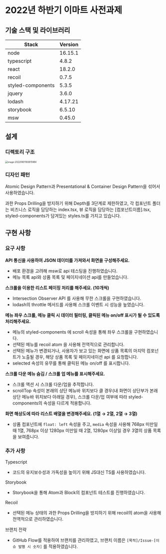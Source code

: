 # 2022년 하반기 이마트 사전과제

## 기술 스택 및 라이브러리



| Stack             | Version |
| ----------------- | ------- |
| node              | 16.15.1 |
| typescript        | 4.8.2   |
| react             | 18.2.0  |
| recoil            | 0.7.5   |
| styled-components | 5.3.5   |
| jquery            | 3.6.0   |
| lodash            | 4.17.21 |
| storybook         | 6.5.10  |
| msw               | 0.45.0  |

## 설계

### 디렉토리 구조

<img src="/Users/singco/Library/Application Support/typora-user-images/image-20220901183815984.png" alt="image-20220901183815984" style="zoom:50%;" />

### 디자인 패턴

Atomic Design Pattern과 Presentational & Container Design Pattern을 섞어서 사용하였습니다.

과한 Props Drilling을 방지하기 위해 Depth를 3단계로 제한하였고, 각 컴포넌트 폴더는 비즈니스 로직을 담당하는 index.tsx, 뷰 로직을 담당하는 [컴포넌트이름].tsx, styled-components가 담겨있는 styles.ts를 가지고 있습니다.

## 구현 사항

### 요구 사항

**API 통신을 사용하여 JSON 데이터를 가져와서 화면을 구성해주세요.**

- 배포 환경을 고려해 msw로 api 테스팅을 진행하였습니다.
- 메뉴 목록 api와 상품 목록 및 페이지네이션 api를 만들었습니다.

**스크롤을 이용한 리스트 페이징 처리를 해주세요. (10개씩)**

- Intersection Observer API 를 사용해 무한 스크롤을 구현하였습니다.
- lodash의 throttle 메서드를 사용해 스크롤 이벤트 시 성능을 높였습니다.

**메뉴 좌우 스크롤, 메뉴 클릭 시 데이터 필터링, 클릭된 메뉴 on/off 표시가 될 수 있도록 처리해주세요.**

- 메뉴의 styled-components 에 scroll 속성을 통해 좌우 스크롤을 구현하였습니다.
- 선택된 메뉴를 recoil atom 을 사용해 전역적으로 관리합니다.
- 선택된 메뉴가 변경되거나, 사용자가 보고 있는 화면에 상품 목록의 마지막 컴포넌트가 노출될 경우, 해당 상품 목록 및 페이지네이션 api 를 요청합니다.
- selected 속성의 유무를 통해 클릭된 메뉴 on/off 를 표시합니다.

**스크롤 다운 메뉴 숨김 / 스크롤 업 메뉴를 표시해주세요.**

- 스크롤 액션 시 스크롤 다운/업을 추적합니다.
- scrollTop 속성이 본래의 상단 메뉴바 위치보다 클 경우(내 화면이 상단부가 본래 상단 메뉴바 위치보다 아래일 경우), 스크롤 다운/업 여부에 따라 styled-components의 속성을 다르게 적용합니다.

**화면 해상도에 따라 리스트 배열을 변경해주세요. (1열 → 2열, 2열 → 3열)**

- 상품 컴포넌트에 `float: left` 속성을 주고, `media` 속성을 사용해 768px 미만일 때 1열, 768px 이상 1280px 미만일 때 2열, 1280px 이상일 경우 3열의 상품 목록을 보여줍니다.

### 추가 사항

Typescript

- 코드의 유지보수성과 가독성을 높이기 위해 JS대신 TS를 사용하였습니다.

Storybook

- Storybook을 통해 Atom과 Block의 컴포넌트 테스트를 진행하였습니다.

Recoil

- 선택된 메뉴 상태의 과한 Props Drilling을 방지하기 위해 recoil의 atom을 사용해 전역적으로 관리하였습니다.

브랜치 전략

- GitHub Flow를 적용하여 브랜치를 관리하였고, 브랜치 이름은 `[목적]/Issue-[이슈 발행 시 숫자]` 를 적용하였습니다.
